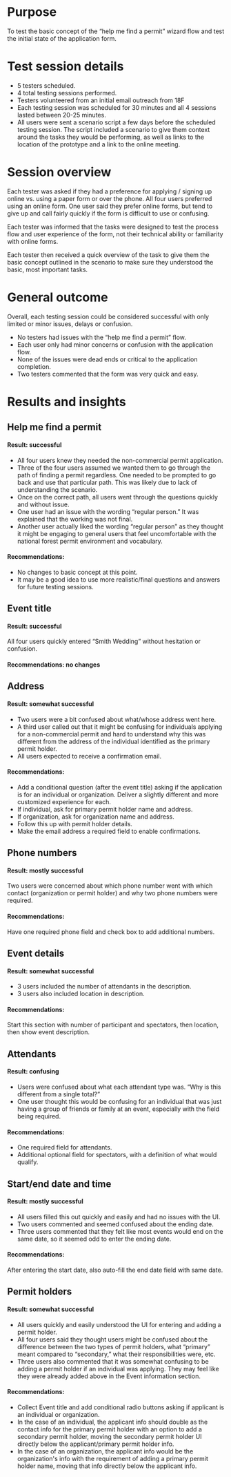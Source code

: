 # Purpose
To test the basic concept of the “help me find a permit” wizard flow and test the initial state of the application form. 

# Test session details
* 5 testers scheduled.
* 4 total testing sessions performed.
* Testers volunteered from an initial email outreach from 18F
* Each testing session was scheduled for 30 minutes and all 4 sessions lasted between 20-25 minutes.
* All users were sent a scenario script a few days before the scheduled testing session. The script included a scenario to give them context around the tasks they would be performing, as well as links to the location of the prototype and a link to the online meeting. 

# Session overview
Each tester was asked if they had a preference for applying / signing up online vs. using a paper form or over the phone. All four users preferred using an online form. One user said they prefer online forms, but tend to give up and call fairly quickly if the form is difficult to use or confusing.

Each tester was informed that the tasks were designed to test the process flow and user experience of the form, not their technical ability or familiarity with online forms.

Each tester then received a quick overview of the task to give them the basic concept outlined in the scenario to make sure they understood the basic, most important tasks.

# General outcome
Overall, each testing session could be considered successful with only limited or minor issues, delays or confusion.

* No testers had issues with the “help me find a permit” flow.
* Each user only had minor concerns or confusion with the application flow.
* None of the issues were dead ends or critical to the application completion.
* Two testers commented that the form was very quick and easy.

# Results and insights

## Help me find a permit
#### Result: successful
* All four users knew they needed the non-commercial permit application.
* Three of the four users assumed we wanted them to go through the path of finding a permit regardless. One needed to be prompted to go back and use that particular path. This was likely due to lack of understanding the scenario.
* Once on the correct path, all users went through the questions quickly and without issue.
* One user had an issue with the wording “regular person.” It was explained that the working was not final.
* Another user actually liked the wording “regular person” as they thought it might be engaging to general users that feel uncomfortable with the national forest permit environment and vocabulary.

#### Recommendations:
* No changes to basic concept at this point.
* It may be a good idea to use more realistic/final questions and answers for future testing sessions.

## Event title 
#### Result: successful
All four users quickly entered “Smith Wedding” without hesitation or confusion.

#### Recommendations: no changes

## Address
#### Result: somewhat successful
* Two users were a bit confused about what/whose address went here.
* A third user called out that it might be confusing for individuals applying for a non-commercial permit and hard to understand why this was different from the address of the individual identified as the primary permit holder.
* All users expected to receive a confirmation email.

#### Recommendations:
* Add a conditional question (after the event title) asking if the application is for an individual or organization. Deliver a slightly different and more customized experience for each.
* If individual, ask for primary permit holder name and address.
* If organization, ask for organization name and address.
* Follow this up with permit holder details.
* Make the email address a required field to enable confirmations.

## Phone numbers
#### Result: mostly successful
Two users were concerned about which phone number went with which contact (organization or permit holder) and why two phone numbers were required.

#### Recommendations:
Have one required phone field and check box to add additional numbers.

## Event details
#### Result: somewhat successful 
* 3 users included the number of attendants in the description.
* 3 users also included location in description.

#### Recommendations:
Start this section with number of participant and spectators, then location, then show event description.

## Attendants
#### Result: confusing
* Users were confused about what each attendant type was. “Why is this different from a single total?”
* One user thought this would be confusing for an individual that was just having a group of friends or family at an event, especially with the field being required.

#### Recommendations:
* One required field for attendants.
* Additional optional field for spectators, with a definition of what would qualify.

## Start/end date and time
#### Result: mostly successful
* All users filled this out quickly and easily and had no issues with the UI.
* Two users commented and seemed confused about the ending date.
* Three users commented that they felt like most events would end on the same date, so it seemed odd to enter the ending date.

#### Recommendations:
After entering the start date, also auto-fill the end date field with same date.

## Permit holders
#### Result: somewhat successful
* All users quickly and easily understood the UI for entering and adding a permit holder.
* All four users said they thought users might be confused about the difference between the two types of permit holders, what “primary” meant compared to “secondary,” what their responsibilities were, etc. 
* Three users also commented that it was somewhat confusing to be adding a permit holder if an individual was applying. They may feel like they were already added above in the Event information section.

#### Recommendations:
* Collect Event title and add conditional radio buttons asking if applicant is an individual or organization.
* In the case of an individual, the applicant info should double as the contact info for the primary permit holder with an option to add a secondary permit holder, moving the secondary permit holder UI directly below the applicant/primary permit holder info.
* In the case of an organization, the applicant info would be the organization's info with the requirement of adding a primary permit holder name, moving that info directly below the applicant info.
